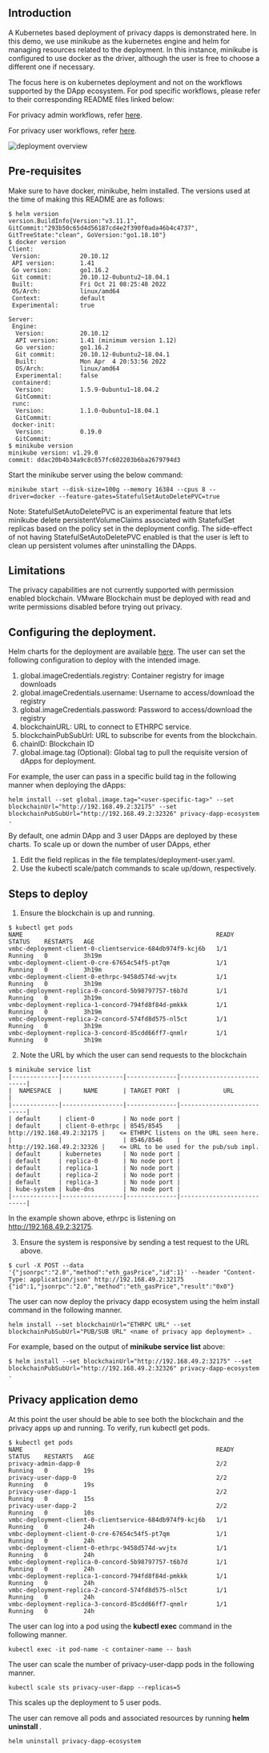 ## Introduction
A Kubernetes based deployment of privacy dapps is demonstrated here. In this demo, we use minikube as the kubernetes engine and helm for managing resources related to the deployment. In this instance, minikube is configured to use docker as the driver, although the user is free to choose a different one if necessary.

The focus here is on kubernetes deployment and not on the workflows supported by the DApp ecosystem. For pod specific workflows, please refer to their corresponding README files linked below:

For privacy admin workflows, refer [here](../admin-dapp/Readme.md).

For privacy user workflows, refer [here](../user-dapp/Readme.md).

![deployment overview](../docs/privacy-k8s.png)
## Pre-requisites
Make sure to have docker, minikube, helm installed. The versions used at the time of making this README are as follows:
```
$ helm version
version.BuildInfo{Version:"v3.11.1", GitCommit:"293b50c65d4d56187cd4e2f390f0ada46b4c4737", GitTreeState:"clean", GoVersion:"go1.18.10"}
$ docker version
Client:
 Version:           20.10.12
 API version:       1.41
 Go version:        go1.16.2
 Git commit:        20.10.12-0ubuntu2~18.04.1
 Built:             Fri Oct 21 08:25:48 2022
 OS/Arch:           linux/amd64
 Context:           default
 Experimental:      true

Server:
 Engine:
  Version:          20.10.12
  API version:      1.41 (minimum version 1.12)
  Go version:       go1.16.2
  Git commit:       20.10.12-0ubuntu2~18.04.1
  Built:            Mon Apr  4 20:53:56 2022
  OS/Arch:          linux/amd64
  Experimental:     false
 containerd:
  Version:          1.5.9-0ubuntu1~18.04.2
  GitCommit:        
 runc:
  Version:          1.1.0-0ubuntu1~18.04.1
  GitCommit:        
 docker-init:
  Version:          0.19.0
  GitCommit:        
$ minikube version
minikube version: v1.29.0
commit: ddac20b4b34a9c8c857fc602203b6ba2679794d3
```

Start the minikube server using the below command:
```
minikube start --disk-size=100g --memory 16384 --cpus 8 --driver=docker --feature-gates=StatefulSetAutoDeletePVC=true
```
Note: StatefulSetAutoDeletePVC is an experimental feature that lets minikube delete persistentVolumeClaims associated with StatefulSet replicas based on the policy set in the deployment config. The side-effect of not having StatefulSetAutoDeletePVC enabled is that the user is left to clean up persistent volumes after uninstalling the DApps.

## Limitations
The privacy capabilities are not currently supported with permission enabled blockchain. VMware Blockchain must be deployed with read and write permissions disabled before trying out privacy.

## Configuring the deployment.
Helm charts for the deployment are available [here](helm-charts). The user can set the following configuration to deploy with the intended image.
1. global.imageCredentials.registry: Container registry for image downloads
2. global.imageCredentials.username: Username to access/download the registry
3. global.imageCredentials.password: Password to access/download the registry
4. blockchainURL: URL to connect to ETHRPC service.
5. blockchainPubSubUrl: URL to subscribe for events from the blockchain.
6. chainID: Blockchain ID
7. global.image.tag (Optional): Global tag to pull the requisite version of dApps for deployment.

For example, the user can pass in a specific build tag in the following manner when deploying the dApps:
```
helm install --set global.image.tag="<user-specific-tag>" --set blockchainUrl="http://192.168.49.2:32175" --set blockchainPubSubUrl="http://192.168.49.2:32326" privacy-dapp-ecosystem .
```

By default, one admin DApp and 3 user DApps are deployed by these charts. To scale up or down the number of user DApps, ether
1. Edit the field replicas in the file templates/deployment-user.yaml.
2. Use the kubectl scale/patch commands to scale up/down, respectively.

## Steps to deploy
1. Ensure the blockchain is up and running.
```
$ kubectl get pods
NAME                                                      READY   STATUS    RESTARTS   AGE
vmbc-deployment-client-0-clientservice-684db974f9-kcj6b   1/1     Running   0          3h19m
vmbc-deployment-client-0-cre-67654c54f5-pt7qm             1/1     Running   0          3h19m
vmbc-deployment-client-0-ethrpc-9458d574d-wvjtx           1/1     Running   0          3h19m
vmbc-deployment-replica-0-concord-5b98797757-t6b7d        1/1     Running   0          3h19m
vmbc-deployment-replica-1-concord-794fd8f84d-pmkkk        1/1     Running   0          3h19m
vmbc-deployment-replica-2-concord-574fd8d575-nl5ct        1/1     Running   0          3h19m
vmbc-deployment-replica-3-concord-85cdd66ff7-qnmlr        1/1     Running   0          3h19m
```
  
2. Note the URL by which the user can send requests to the blockchain
```
$ minikube service list
|-------------|-----------------|--------------|---------------------------|
|  NAMESPACE  |      NAME       | TARGET PORT  |            URL            |
|-------------|-----------------|--------------|---------------------------|
| default     | client-0        | No node port |
| default     | client-0-ethrpc | 8545/8545    | http://192.168.49.2:32175 |    <= ETHRPC listens on the URL seen here.
|             |                 | 8546/8546    | http://192.168.49.2:32326 |    <= URL to be used for the pub/sub impl.
| default     | kubernetes      | No node port |
| default     | replica-0       | No node port |
| default     | replica-1       | No node port |
| default     | replica-2       | No node port |
| default     | replica-3       | No node port |
| kube-system | kube-dns        | No node port |
|-------------|-----------------|--------------|---------------------------|
```
In the example shown above, ethrpc is listening on http://192.168.49.2:32175.

3. Ensure the system is responsive by sending a test request to the URL above.
```
$ curl -X POST --data '{"jsonrpc":"2.0","method":"eth_gasPrice","id":1}' --header "Content-Type: application/json" http://192.168.49.2:32175
{"id":1,"jsonrpc":"2.0","method":"eth_gasPrice","result":"0x0"}
```
The user can now deploy the privacy dapp ecosystem using the helm install command in the following manner.
```
helm install --set blockchainUrl="ETHRPC URL" --set blockchainPubSubUrl="PUB/SUB URL" <name of privacy app deployment> .
```

For example, based on the output of **minikube service list** above:
```
$ helm install --set blockchainUrl="http://192.168.49.2:32175" --set blockchainPubSubUrl="http://192.168.49.2:32326" privacy-dapp-ecosystem .
```

## Privacy application demo
At this point the user should be able to see both the blockchain and the privacy apps up and running. To verify, run kubectl get pods.

```
$ kubectl get pods
NAME                                                      READY   STATUS    RESTARTS   AGE
privacy-admin-dapp-0                                      2/2     Running   0          19s
privacy-user-dapp-0                                       2/2     Running   0          19s
privacy-user-dapp-1                                       2/2     Running   0          15s
privacy-user-dapp-2                                       2/2     Running   0          10s
vmbc-deployment-client-0-clientservice-684db974f9-kcj6b   1/1     Running   0          24h
vmbc-deployment-client-0-cre-67654c54f5-pt7qm             1/1     Running   0          24h
vmbc-deployment-client-0-ethrpc-9458d574d-wvjtx           1/1     Running   0          24h
vmbc-deployment-replica-0-concord-5b98797757-t6b7d        1/1     Running   0          24h
vmbc-deployment-replica-1-concord-794fd8f84d-pmkkk        1/1     Running   0          24h
vmbc-deployment-replica-2-concord-574fd8d575-nl5ct        1/1     Running   0          24h
vmbc-deployment-replica-3-concord-85cdd66ff7-qnmlr        1/1     Running   0          24h
```

The user can log into a pod using the **kubectl exec** command in the following manner.
```
kubectl exec -it pod-name -c container-name -- bash
```

The user can scale the number of privacy-user-dapp pods in the following manner.
```
kubectl scale sts privacy-user-dapp --replicas=5
```
This scales up the deployment to 5 user pods.

The user can remove all pods and associated resources by running **helm uninstall <name of privacy app deployment>**.
```
helm uninstall privacy-dapp-ecosystem
```
